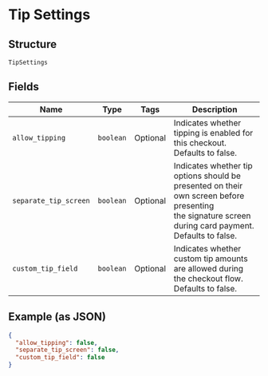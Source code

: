 
# Tip Settings

## Structure

`TipSettings`

## Fields

| Name | Type | Tags | Description |
|  --- | --- | --- | --- |
| `allow_tipping` | `boolean` | Optional | Indicates whether tipping is enabled for this checkout. Defaults to false. |
| `separate_tip_screen` | `boolean` | Optional | Indicates whether tip options should be presented on their own screen before presenting<br>the signature screen during card payment. Defaults to false. |
| `custom_tip_field` | `boolean` | Optional | Indicates whether custom tip amounts are allowed during the checkout flow. Defaults to false. |

## Example (as JSON)

```json
{
  "allow_tipping": false,
  "separate_tip_screen": false,
  "custom_tip_field": false
}
```

